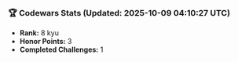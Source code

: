 ### 🏆 Codewars Stats (Updated: 2025-10-09 04:10:27 UTC)

- **Rank:** 8 kyu
- **Honor Points:** 3
- **Completed Challenges:** 1
